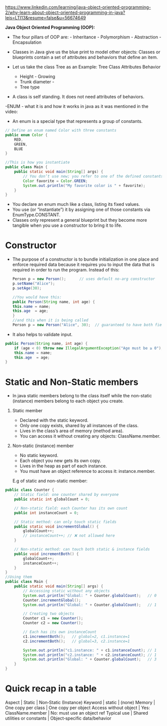 https://www.linkedin.com/learning/java-object-oriented-programming-2/why-learn-about-object-oriented-programming-in-java?leis=LTI13&resume=false&u=56674649

**Java Object Oriented Programming (OOP):**

- The four pillars of OOP are: - Inheritance - Polymorphism - Abstraction - Encapsulation
- Classes in Java give us the blue print to model other objects: Classes or blueprints contain a set of attributes and behaviors that define an item.

- Let us take the class Tree as an Example:
  Tree Class
  Attributes Behavior

  - Height - Growing
  - Trunk diameter -
  - Tree type

- A class is self standing. It does not need attributes of behaviors.

-ENUM - what it is and how it works in java as it was mentioned in the video:

- An enum is a special type that represents a group of constants.

```java
// Define an enum named Color with three constants
public enum Color {
    RED,
    GREEN,
    BLUE
}

//This is how you instantiate
public class Main {
    public static void main(String[] args) {
        // You don’t use new; you refer to one of the defined constants:
        Color favorite = Color.GREEN;
        System.out.println("My favorite color is " + favorite);
    }
}

```

- You declare an enum much like a class, listing its fixed values.
- You use (or “instantiate”) it by assigning one of those constants via EnumType.CONSTANT.
- Classes only represent a general blueprint but they become more tangible when you use a constructor to bring it to life.

# Constructor

- The purpose of a constructor is to bundle initialization in one place and enforce required data because it requires you to input the data that is required in order to run the program.
  Instead of this:

  ```java
  Person p = new Person();      // uses default no‑arg constructor
  p.setName("Alice");
  p.setAge(30);

  //You would have this:
  public Person(String name, int age) {
  this.name = name;
  this.age  = age;
  }
  //and this when it is being called
  Person p = new Person("Alice", 30);  // guaranteed to have both fields set
  ```

- It also helps to validate input.

```java
public Person(String name, int age) {
    if (age < 0) throw new IllegalArgumentException("Age must be ≥ 0");
    this.name = name;
    this.age  = age;
}
```

# Static and Non-Static members

- In java static members belong to the class itself while the non-static (instance) members belong to each object you create.

1. Static member

   - Declared with the static keyword.
   - Only one copy exists, shared by all instances of the class.
   - Lives in the class’s area of memory (method area).
   - You can access it without creating any objects: ClassName.member.

2. Non‑static (instance) member

   - No static keyword.
   - Each object you new gets its own copy.
   - Lives in the heap as part of each instance.
   - You must have an object reference to access it: instance.member.

   E.g of static and non-static member:

```java
public class Counter {
    // Static field: one counter shared by everyone
    public static int globalCount = 0;

    // Non-static field: each Counter has its own count
    public int instanceCount = 0;

    // Static method: can only touch static fields
    public static void incrementGlobal() {
        globalCount++;
        // instanceCount++; // ❌ not allowed here
    }

    // Non-static method: can touch both static & instance fields
    public void incrementBoth() {
        globalCount++;
        instanceCount++;
    }
}
//Using them
public class Main {
    public static void main(String[] args) {
        // Accessing static without any objects
        System.out.println("Global: " + Counter.globalCount);   // 0
        Counter.incrementGlobal();
        System.out.println("Global: " + Counter.globalCount);   // 1

        // Creating two objects
        Counter c1 = new Counter();
        Counter c2 = new Counter();

        // Each has its own instanceCount
        c1.incrementBoth();   // global=2, c1.instance=1
        c2.incrementBoth();   // global=3, c2.instance=1

        System.out.println("c1.instance: " + c1.instanceCount); // 1
        System.out.println("c2.instance: " + c2.instanceCount); // 1
        System.out.println("Global: " + Counter.globalCount);   // 3
    }
}
```

# Quick recap in a table

Aspect | Static | Non‑Static (Instance)
Keyword | static | (none)
Memory | One copy per class | One copy per object
Access without object | Yes: ClassName.member | No: must use an object ref
Typical use | Shared utilities or constants | Object‑specific data/behavior
